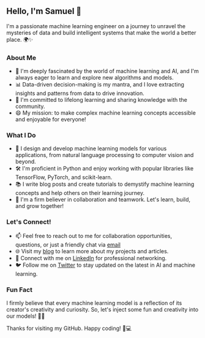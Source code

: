 ## Hello, I'm Samuel 👋

I'm a passionate machine learning engineer on a journey to unravel the mysteries of data and build intelligent systems that make the world a better place. 🌍✨

### About Me

- 🤖 I'm deeply fascinated by the world of machine learning and AI, and I'm always eager to learn and explore new algorithms and models.
- 📊 Data-driven decision-making is my mantra, and I love extracting insights and patterns from data to drive innovation.
- 🌱 I'm committed to lifelong learning and sharing knowledge with the community.
- 😄 My mission: to make complex machine learning concepts accessible and enjoyable for everyone!

### What I Do

- 🧠 I design and develop machine learning models for various applications, from natural language processing to computer vision and beyond.
- 🛠️ I'm proficient in Python and enjoy working with popular libraries like TensorFlow, PyTorch, and scikit-learn.
- 📚 I write blog posts and create tutorials to demystify machine learning concepts and help others on their learning journey.
- 🤝 I'm a firm believer in collaboration and teamwork. Let's learn, build, and grow together!

### Let's Connect!

- 📫 Feel free to reach out to me for collaboration opportunities, questions, or just a friendly chat via [email](mailto:kalusam619@gmail.com)
- 🌐 Visit my [blog](https://dev.to/eskayml) to learn more about my projects and articles.
- 💬 Connect with me on [LinkedIn](https://linkedin.com/in/samuel-kalu-3374b1248) for professional networking.
- 🐦 Follow me on [Twitter](https://twitter.com/eskayML) to stay updated on the latest in AI and machine learning.

### Fun Fact

I firmly believe that every machine learning model is a reflection of its creator's creativity and curiosity. So, let's inject some fun and creativity into our models! 🚀✨

Thanks for visiting my GitHub. Happy coding! 🤖💻

